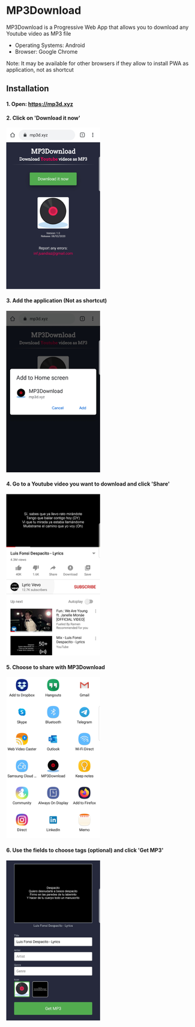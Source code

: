 # MP3Download
MP3Download is a Progressive Web App that allows you to download any Youtube video as MP3 file

- Operating Systems: Android
- Browser: Google Chrome

Note: It may be available for other browsers if they allow to install PWA as application, not as shortcut


## Installation
#### 1. Open: https://mp3d.xyz


#### 2. Click on 'Download it now'
<img src="static/images/instructions/1.jpg" width="250">

<br>

#### 3. Add the application (Not as shortcut)
<img src="static/images/instructions/2.jpg" width="250">

<br>

#### 4. Go to a Youtube video you want to download and click 'Share'
<img src="static/images/instructions/3.jpg" width="250">

<br>

#### 5. Choose to share with MP3Download
<img src="static/images/instructions/4.jpg" width="250">

<br>

#### 6. Use the fields to choose tags (optional) and click 'Get MP3'
<img src="static/images/instructions/5.jpg" width="250">
